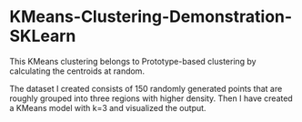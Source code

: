 # KMeans-Clustering-Demonstration-SKLearn

This KMeans clustering belongs to Prototype-based clustering by calculating the centroids at random.

The dataset I created consists of 150 randomly generated points that are roughly grouped into three regions with higher density.
Then I have created a KMeans model with k=3 and visualized the output.
